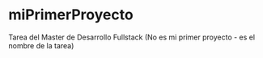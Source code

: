 # miPrimerProyecto
Tarea del Master de Desarrollo Fullstack (No es mi primer proyecto - es el nombre de la tarea)
